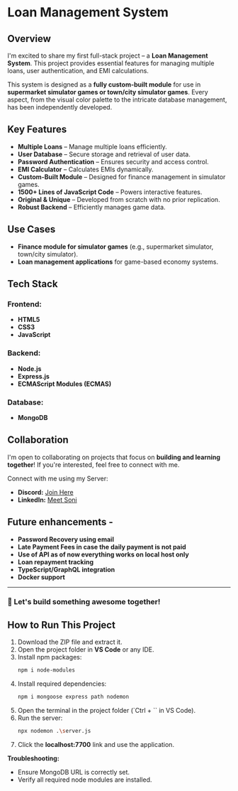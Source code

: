 # Loan Management System

## Overview
I'm excited to share my first full-stack project – a **Loan Management System**. This project provides essential features for managing multiple loans, user authentication, and EMI calculations.

This system is designed as a **fully custom-built module** for use in **supermarket simulator games or town/city simulator games**. Every aspect, from the visual color palette to the intricate database management, has been independently developed.

## Key Features
-  **Multiple Loans** – Manage multiple loans efficiently.
-  **User Database** – Secure storage and retrieval of user data.
-  **Password Authentication** – Ensures security and access control.
-  **EMI Calculator** – Calculates EMIs dynamically.
-  **Custom-Built Module** – Designed for finance management in simulator games.
-  **1500+ Lines of JavaScript Code** – Powers interactive features.
-  **Original & Unique** – Developed from scratch with no prior replication.
-  **Robust Backend** – Efficiently manages game data.

## Use Cases
-  **Finance module for simulator games** (e.g., supermarket simulator, town/city simulator).
-  **Loan management applications** for game-based economy systems.

## Tech Stack
### Frontend:
- **HTML5**
- **CSS3**
- **JavaScript**

### Backend:
- **Node.js**
- **Express.js**
- **ECMAScript Modules (ECMAS)**

### Database:
- **MongoDB**

## Collaboration
I'm open to collaborating on projects that focus on **building and learning together**! If you're interested, feel free to connect with me.

Connect with me using my Server:
- **Discord:** [Join Here](https://discord.gg/QqB8srq)
- **LinkedIn:** [Meet Soni](www.linkedin.com/in/meet-soni-tenacious)

## Future enhancements - 
- **Password Recovery using email**
- **Late Payment Fees in case the daily payment is not paid**
- **Use of API as of now everything works on local host only**
- **Loan repayment tracking**
- **TypeScript/GraphQL integration**
- **Docker support**
---
### 🚀 Let's build something awesome together!

## How to Run This Project
1. Download the ZIP file and extract it.
2. Open the project folder in **VS Code** or any IDE.
3. Install npm packages:
   ```sh
   npm i node-modules
   ```
4. Install required dependencies:
   ```sh
   npm i mongoose express path nodemon
   ```
5. Open the terminal in the project folder (`Ctrl + \`` in VS Code).
6. Run the server:
   ```sh
   npx nodemon .\server.js
   ```
7. Click the **localhost:7700** link and use the application.

**Troubleshooting:**
- Ensure MongoDB URL is correctly set.
- Verify all required node modules are installed.
